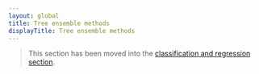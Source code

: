 ```yaml
---
layout: global
title: Tree ensemble methods
displayTitle: Tree ensemble methods
---
```


  > This section has been moved into the
   [classification and regression section](ml-classification-regression.html#tree-ensembles).
